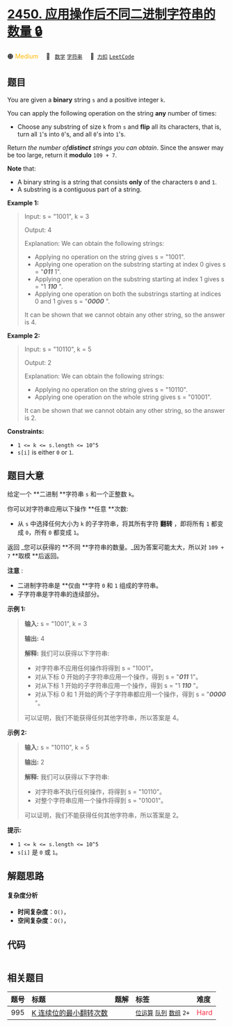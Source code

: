 # [2450. 应用操作后不同二进制字符串的数量 🔒](https://2xiao.github.io/leetcode-js/problem/2450.html)

🟠 <font color=#ffb800>Medium</font>&emsp; 🔖&ensp; [`数学`](/tag/math.md) [`字符串`](/tag/string.md)&emsp; 🔗&ensp;[`力扣`](https://leetcode.cn/problems/number-of-distinct-binary-strings-after-applying-operations) [`LeetCode`](https://leetcode.com/problems/number-of-distinct-binary-strings-after-applying-operations)

## 题目

You are given a **binary** string `s` and a positive integer `k`.

You can apply the following operation on the string **any** number of times:

  * Choose any substring of size `k` from `s` and **flip** all its characters, that is, turn all `1`'s into `0`'s, and all `0`'s into `1`'s.

Return _the number of**distinct** strings you can obtain_. Since the answer
may be too large, return it **modulo** `109 + 7`.

**Note** that:

  * A binary string is a string that consists **only** of the characters `0` and `1`.
  * A substring is a contiguous part of a string.



**Example 1:**

> Input: s = "1001", k = 3
> 
> Output: 4
> 
> Explanation: We can obtain the following strings:
> - Applying no operation on the string gives s = "1001".
> - Applying one operation on the substring starting at index 0 gives s = "_**011**_ 1".
> - Applying one operation on the substring starting at index 1 gives s = "1 _**110**_ ".
> - Applying one operation on both the substrings starting at indices 0 and 1 gives s = "_**0000**_ ".
> 
> It can be shown that we cannot obtain any other string, so the answer is 4.

**Example 2:**

> Input: s = "10110", k = 5
> 
> Output: 2
> 
> Explanation: We can obtain the following strings:
> - Applying no operation on the string gives s = "10110".
> - Applying one operation on the whole string gives s = "01001".
> 
> It can be shown that we cannot obtain any other string, so the answer is 2.

**Constraints:**

  * `1 <= k <= s.length <= 10^5`
  * `s[i]` is either `0` or `1`.


## 题目大意

给定一个 **二进制  **字符串 `s` 和一个正整数 `k`。

你可以对字符串应用以下操作 **任意  **次数:

  * 从 `s` 中选择任何大小为 `k` 的子字符串，将其所有字符 **翻转** ，即将所有 `1` 都变成 `0`，所有 `0` 都变成 `1`。

返回 _您可以获得的  **不同  **字符串的数量。_因为答案可能太大，所以对 `109 + 7` **取模  **后返回。

**注意** :

  * 二进制字符串是 **仅由  **字符 `0` 和 `1` 组成的字符串。
  * 子字符串是字符串的连续部分。



**示例 1:**

> 
> 
> 
> 
> 
> **输入:** s = "1001", k = 3
> 
> **输出:** 4
> 
> **解释:** 我们可以获得以下字符串:
> - 对字符串不应用任何操作将得到 s = "1001"。
> - 对从下标 0 开始的子字符串应用一个操作，得到 s = "_**011**_ 1"。
> - 对从下标 1 开始的子字符串应用一个操作，得到 s = "1 _**110**_ "。
> - 对从下标 0 和 1 开始的两个子字符串都应用一个操作，得到 s = "_**0000**_ "。
> 
> 可以证明，我们不能获得任何其他字符串，所以答案是 4。

**示例 2:**

> 
> 
> 
> 
> 
> **输入:** s = "10110", k = 5
> 
> **输出:** 2
> 
> **解释:** 我们可以获得以下字符串:
> - 对字符串不执行任何操作，将得到 s = "10110"。
> - 对整个字符串应用一个操作将得到 s = "01001"。
> 
> 可以证明，我们不能获得任何其他字符串，所以答案是 2。
> 
> 



**提示:**

  * `1 <= k <= s.length <= 10^5`
  * `s[i]` 是 `0` 或 `1`。


## 解题思路

#### 复杂度分析

- **时间复杂度**：`O()`，
- **空间复杂度**：`O()`，

## 代码

```javascript

```

## 相关题目

<!-- prettier-ignore -->
| 题号 | 标题 | 题解 | 标签 | 难度 |
| :------: | :------ | :------: | :------ | :------ |
| 995 | [K 连续位的最小翻转次数](https://leetcode.com/problems/minimum-number-of-k-consecutive-bit-flips) |  |  [`位运算`](/tag/bit-manipulation.md) [`队列`](/tag/queue.md) [`数组`](/tag/array.md) `2+` | <font color=#ff334b>Hard</font> |